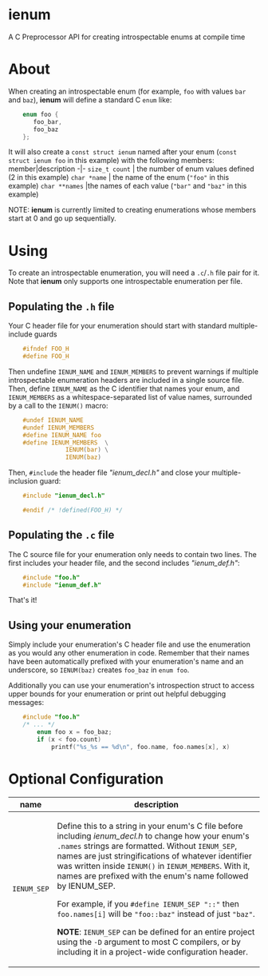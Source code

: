# ienum #

A C Preprocessor API for creating introspectable enums at compile time

# About #

When creating an introspectable enum (for example, `foo` with values `bar` and `baz`), **ienum** will define a standard C `enum` like:
```C
    enum foo {
       foo_bar,
       foo_baz
    };
```

It will also create a `const struct ienum` named after your enum (`const struct ienum foo` in this example) with the following members:
member|description
-|-
`size_t count` | the number of enum values defined (2 in this example)
`char *name` | the name of the enum (`"foo"` in this example)
`char **names` |the names of each value (`"bar"` and `"baz"` in this example)

NOTE: **ienum** is currently limited to creating enumerations whose members start at 0 and go up sequentially.

# Using #

To create an introspectable enumeration, you will need a `.c`/`.h` file pair for it. Note that **ienum** only supports one introspectable enumeration per file.

## Populating the `.h` file ##

Your C header file for your enumeration should start with standard multiple-include guards
```C
    #ifndef FOO_H
    #define FOO_H
```

Then undefine `IENUM_NAME` and `IENUM_MEMBERS` to prevent warnings if multiple introspectable enumeration headers are included in a single source file. Then, define `IENUM_NAME` as the C identifier that names your enum, and `IENUM_MEMBERS` as a whitespace-separated list of value names, surrounded by a call to the `IENUM()` macro:
```C
    #undef IENUM_NAME
    #undef IENUM_MEMBERS
    #define IENUM_NAME foo
    #define IENUM_MEMBERS  \
                IENUM(bar) \
                IENUM(baz)
```

Then, `#include` the header file *"ienum_decl.h"* and close your multiple-inclusion guard:
```C
    #include "ienum_decl.h"

    #endif /* !defined(FOO_H) */
```

## Populating the `.c` file ##

The C source file for your enumeration only needs to contain two lines. The first includes your header file, and the second includes *"ienum_def.h"*:
```C
    #include "foo.h"
    #include "ienum_def.h"
```

That's it!

## Using your enumeration ##

Simply include your enumeration's C header file and use the enumeration as you would any other enumeration in code. Remember that their names have been automatically prefixed with your enumeration's name and an underscore, so `IENUM(baz)` creates `foo_baz` in `enum foo`.

Additionally you can use your enumeration's introspection struct to access upper bounds for your enumeration or print out helpful debugging messages:
```C
    #include "foo.h"
    /* ... */
        enum foo x = foo_baz;
        if (x < foo.count)
            printf("%s_%s == %d\n", foo.name, foo.names[x], x)
```

# Optional Configuration #

name|description
-|-
`IENUM_SEP`|<p>Define this to a string in your enum's C file before including *ienum_decl.h* to change how your enum's `.names` strings are formatted. Without `IENUM_SEP`, names are just stringifications of whatever identifier was written inside `IENUM()` in `IENUM_MEMBERS`. With it, names are prefixed with the enum's name followed by IENUM_SEP.<p>For example, if you `#define IENUM_SEP "::"` then `foo.names[i]` will be `"foo::baz"` instead of just `"baz"`.<p>**NOTE**: `IENUM_SEP` can be defined for an entire project using the `-D` argument to most C compilers, or by including it in a project-wide configuration header.

